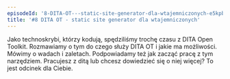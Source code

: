 ```yaml
---
episodeId: '8-DITA-OT---static-site-generator-dla-wtajemniczonych-e5kpb2/a-ap19v5'
title: '#8 DITA OT - static site generator dla wtajemniczonych'
---
```


Jako technoskrybi, którzy kodują, spędziliśmy trochę czasu z DITA Open Toolkit.
Rozmawiamy o tym do czego służy DITA OT i jakie ma możliwości. Mówimy o wadach i
zaletach. Podpowiadamy też jak zacząć pracę z tym narzędziem. Pracujesz z ditą
lub chcesz dowiedzieć się o niej więcej? To jest odcinek dla Ciebie.
